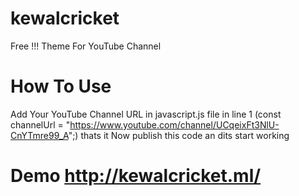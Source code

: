 # kewalcricket
Free !!! Theme For YouTube Channel 

# How To Use
Add Your YouTube Channel URL in javascript.js file in line 1 
(const channelUrl = "https://www.youtube.com/channel/UCqeixFt3NlU-CnYTmre99_A";) 
thats it 
Now publish this code an dits start working

# Demo http://kewalcricket.ml/
